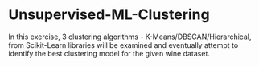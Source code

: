 # Unsupervised-ML-Clustering
In this exercise, 3 clustering algorithms - K-Means/DBSCAN/Hierarchical, from Scikit-Learn libraries will be examined and eventually attempt to identify the best clustering model for the given wine dataset.
